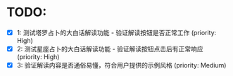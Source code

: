 # TODO:

- [x] 1: 测试塔罗占卜的大白话解读功能 - 验证解读按钮是否正常工作 (priority: High)
- [x] 2: 测试星座占卜的大白话解读功能 - 验证解读按钮点击后有正常响应 (priority: High)
- [x] 3: 验证解读内容是否通俗易懂，符合用户提供的示例风格 (priority: Medium)

